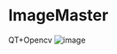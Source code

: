 # ImageMaster
 QT+Opencv
![image](https://user-images.githubusercontent.com/16399994/113100768-68d6f180-922e-11eb-8932-b9ade6bafefd.png)
